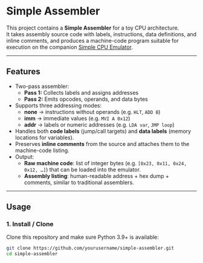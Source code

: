 # Simple Assembler

This project contains a **Simple Assembler** for a toy CPU architecture.  
It takes assembly source code with labels, instructions, data definitions, and inline comments, and produces a machine-code program suitable for execution on the companion [Simple CPU Emulator](../simple_cpu_emulator.py).

---

## Features

- Two-pass assembler:
  - **Pass 1:** Collects labels and assigns addresses
  - **Pass 2:** Emits opcodes, operands, and data bytes
- Supports three addressing modes:
  - **none** → instructions without operands (e.g. `HLT`, `ADD B`)
  - **imm** → immediate values (e.g. `MVI A 0x12`)
  - **addr** → labels or numeric addresses (e.g. `LDA var`, `JMP loop`)
- Handles both **code labels** (jump/call targets) and **data labels** (memory locations for variables).
- Preserves **inline comments** from the source and attaches them to the machine-code listing.
- Output:
  - **Raw machine code**: list of integer bytes (e.g. `[0x23, 0x11, 0x24, 0x12, …]`) that can be loaded into the emulator.
  - **Assembly listing**: human-readable address + hex dump + comments, similar to traditional assemblers.

---

## Usage

### 1. Install / Clone

Clone this repository and make sure Python 3.9+ is available:

```bash
git clone https://github.com/yourusername/simple-assembler.git
cd simple-assembler

